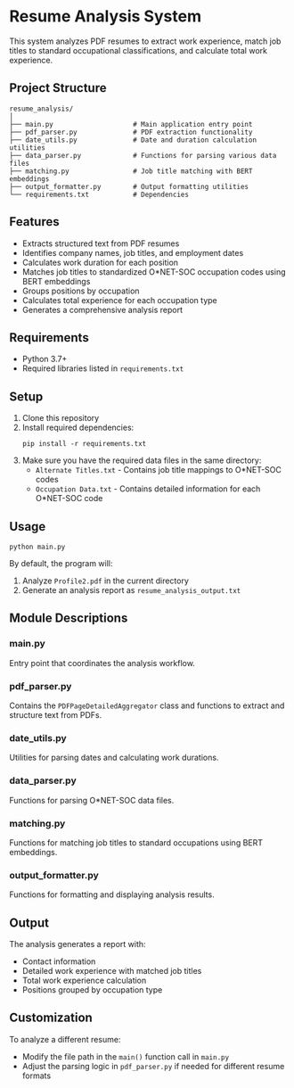 # Resume Analysis System

This system analyzes PDF resumes to extract work experience, match job titles to standard occupational classifications, and calculate total work experience.

## Project Structure

```
resume_analysis/
│
├── main.py                    # Main application entry point
├── pdf_parser.py              # PDF extraction functionality
├── date_utils.py              # Date and duration calculation utilities
├── data_parser.py             # Functions for parsing various data files
├── matching.py                # Job title matching with BERT embeddings
├── output_formatter.py        # Output formatting utilities
└── requirements.txt           # Dependencies
```

## Features

- Extracts structured text from PDF resumes
- Identifies company names, job titles, and employment dates
- Calculates work duration for each position
- Matches job titles to standardized O*NET-SOC occupation codes using BERT embeddings
- Groups positions by occupation
- Calculates total experience for each occupation type
- Generates a comprehensive analysis report

## Requirements

- Python 3.7+
- Required libraries listed in `requirements.txt`

## Setup

1. Clone this repository
2. Install required dependencies:
   ```
   pip install -r requirements.txt
   ```
3. Make sure you have the required data files in the same directory:
   - `Alternate Titles.txt` - Contains job title mappings to O*NET-SOC codes
   - `Occupation Data.txt` - Contains detailed information for each O*NET-SOC code

## Usage

```
python main.py
```

By default, the program will:
1. Analyze `Profile2.pdf` in the current directory
2. Generate an analysis report as `resume_analysis_output.txt`

## Module Descriptions

### main.py
Entry point that coordinates the analysis workflow.

### pdf_parser.py
Contains the `PDFPageDetailedAggregator` class and functions to extract and structure text from PDFs.

### date_utils.py
Utilities for parsing dates and calculating work durations.

### data_parser.py
Functions for parsing O*NET-SOC data files.

### matching.py
Functions for matching job titles to standard occupations using BERT embeddings.

### output_formatter.py
Functions for formatting and displaying analysis results.

## Output

The analysis generates a report with:
- Contact information
- Detailed work experience with matched job titles
- Total work experience calculation
- Positions grouped by occupation type

## Customization

To analyze a different resume:
- Modify the file path in the `main()` function call in `main.py`
- Adjust the parsing logic in `pdf_parser.py` if needed for different resume formats
